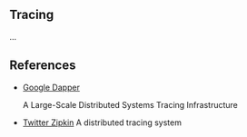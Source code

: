 ## Tracing

...




## References

* [Google Dapper](http://static.googleusercontent.com/media/research.google.com/en//pubs/archive/36356.pdf)

    A Large-Scale Distributed Systems Tracing Infrastructure

* [Twitter Zipkin](http://zipkin.io/) A distributed tracing system

